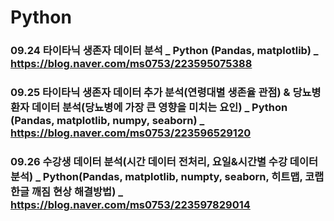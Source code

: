 # Python

### 09.24 타이타닉 생존자 데이터 분석 _ Python (Pandas, matplotlib) _ https://blog.naver.com/ms0753/223595075388
### 09.25 타이타닉 생존자 데이터 추가 분석(연령대별 생존율 관점) & 당뇨병 환자 데이터 분석(당뇨병에 가장 큰 영향을 미치는 요인) _ Python (Pandas, matplotlib, numpy, seaborn) _  https://blog.naver.com/ms0753/223596529120
### 09.26 수강생 데이터 분석(시간 데이터 전처리, 요일&시간별 수강 데이터 분석) _ Python(Pandas, matplotlib, numpty, seaborn, 히트맵, 코랩 한글 깨짐 현상 해결방법) _ https://blog.naver.com/ms0753/223597829014
